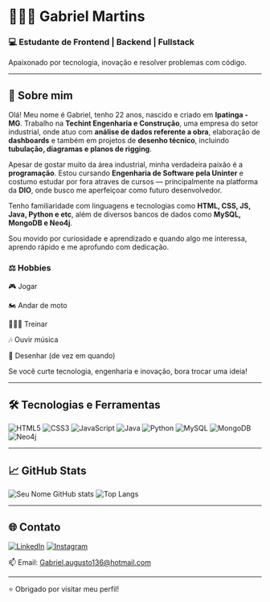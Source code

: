 # 👨🏽‍💻 Gabriel Martins

### 💻 Estudante de Frontend | Backend | Fullstack  
Apaixonado por tecnologia, inovação e resolver problemas com código.

---

## 🚀 Sobre mim

Olá! Meu nome é Gabriel, tenho 22 anos, nascido e criado em **Ipatinga - MG**. Trabalho na **Techint Engenharia e Construção**, uma empresa do setor industrial, onde atuo com **análise de dados referente a obra**, elaboração de **dashboards** e também em projetos de **desenho técnico**, incluindo **tubulação, diagramas e planos de rigging**.

Apesar de gostar muito da área industrial, minha verdadeira paixão é a **programação**. Estou cursando **Engenharia de Software pela Uninter** e costumo estudar por fora atraves de cursos — principalmente na platforma da **DIO**, onde busco me aperfeiçoar como futuro desenvolvedor.

Tenho familiaridade com linguagens e tecnologias como **HTML, CSS, JS, Java, Python e etc**, além de diversos bancos de dados como **MySQL, MongoDB e Neo4j**.

Sou movido por curiosidade e aprendizado e quando algo me interessa, aprendo rápido e me aprofundo com dedicação.

### ⚖️ Hobbies

🎮 Jogar

🏍️ Andar de moto  

🏋🏽‍♂️ Treinar

🎶 Ouvir música  

🎨 Desenhar (de vez em quando) 

Se você curte tecnologia, engenharia e inovação, bora trocar uma ideia!

---

## 🛠️ Tecnologias e Ferramentas

![HTML5](https://img.shields.io/badge/-HTML5-E34F26?logo=html5&logoColor=fff&style=flat)
![CSS3](https://img.shields.io/badge/-CSS3-1572B6?logo=css3&logoColor=fff&style=flat)
![JavaScript](https://img.shields.io/badge/-JavaScript-F7DF1E?logo=javascript&logoColor=000&style=flat)
![Java](https://img.shields.io/badge/-Java-007396?style=flat&logo=openjdk&logoColor=red)
![Python](https://img.shields.io/badge/-Python-3776AB?logo=python&logoColor=fff&style=flat)
![MySQL](https://img.shields.io/badge/-MySQL-4479A1?logo=mysql&logoColor=white&style=flat)
![MongoDB](https://img.shields.io/badge/-MongoDB-47A248?logo=mongodb&logoColor=white&style=flat)
![Neo4j](https://img.shields.io/badge/-Neo4j-008CC1?logo=neo4j&logoColor=white&style=flat)

<!-- Adicione mais conforme necessário -->

---

## 📈 GitHub Stats

![Seu Nome GitHub stats](https://github-readme-stats.vercel.app/api?username=GabrielzinM&show_icons=true&theme=radical)
![Top Langs](https://github-readme-stats.vercel.app/api/top-langs/?username=GabrielzinM&layout=compact&theme=radical)

---

## 🌐 Contato

[![LinkedIn](https://img.shields.io/badge/-LinkedIn-0077B5?logo=linkedin&logoColor=white)](www.linkedin.com/in/gabriel-martins11aa32e46)
[![Instagram](https://img.shields.io/badge/-Instagram-E4405F?logo=instagram&logoColor=white)](https://www.instagram.com/gabrielaugustoh/) 

📫 Email: Gabriel.augusto136@hotmail.com

---

⭐️ Obrigado por visitar meu perfil!
